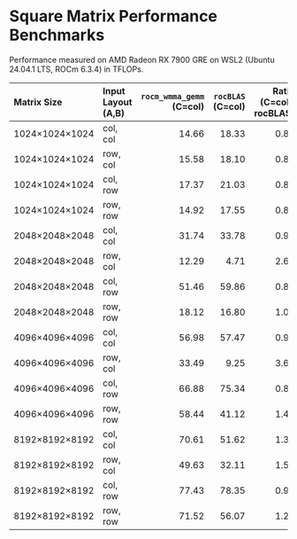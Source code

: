 # Square Matrix Performance Benchmarks

Performance measured on AMD Radeon RX 7900 GRE on WSL2 (Ubuntu 24.04.1 LTS, ROCm 6.3.4) in TFLOPs.

| Matrix Size    | Input Layout (A,B) | `rocm_wmma_gemm`<br>(C=col) | `rocBLAS`<br>(C=col) | Ratio<br>(C=col / rocBLAS) | `rocm_wmma_gemm`<br>(C=row) | Ratio<br>(C=row / rocBLAS) |
|:---------------|:-------------------|---------------------------:|--------------------:|--------------------------:|---------------------------:|--------------------------:|
| 1024×1024×1024 | col, col           |                      14.66 |               18.33 |                      0.80 |                      15.99 |                      0.87 |
| 1024×1024×1024 | row, col           |                      15.58 |               18.10 |                      0.86 |                      15.43 |                      0.85 |
| 1024×1024×1024 | col, row           |                      17.37 |               21.03 |                      0.83 |                      17.04 |                      0.81 |
| 1024×1024×1024 | row, row           |                      14.92 |               17.55 |                      0.85 |                      15.04 |                      0.86 |
| 2048×2048×2048 | col, col           |                      31.74 |               33.78 |                      0.94 |                      31.36 |                      0.93 |
| 2048×2048×2048 | row, col           |                      12.29 |                4.71 |                      2.61 |                      13.29 |                      2.82 |
| 2048×2048×2048 | col, row           |                      51.46 |               59.86 |                      0.86 |                      49.59 |                      0.83 |
| 2048×2048×2048 | row, row           |                      18.12 |               16.80 |                      1.08 |                      19.57 |                      1.17 |
| 4096×4096×4096 | col, col           |                      56.98 |               57.47 |                      0.99 |                      57.71 |                      1.00 |
| 4096×4096×4096 | row, col           |                      33.49 |                9.25 |                      3.62 |                      33.49 |                      3.62 |
| 4096×4096×4096 | col, row           |                      66.88 |               75.34 |                      0.89 |                      69.04 |                      0.92 |
| 4096×4096×4096 | row, row           |                      58.44 |               41.12 |                      1.42 |                      59.54 |                      1.45 |
| 8192×8192×8192 | col, col           |                      70.61 |               51.62 |                      1.37 |                      67.25 |                      1.30 |
| 8192×8192×8192 | row, col           |                      49.63 |               32.11 |                      1.55 |                      49.98 |                      1.56 |
| 8192×8192×8192 | col, row           |                      77.43 |               78.35 |                      0.99 |                      79.32 |                      1.01 |
| 8192×8192×8192 | row, row           |                      71.52 |               56.07 |                      1.28 |                      71.99 |                      1.28 |
